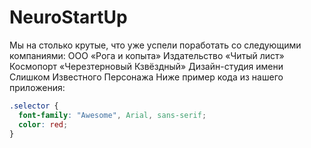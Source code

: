 # NeuroStartUp

Мы на столько крутые, что уже успели поработать со следующими 
компаниями:
ООО «Рога и копыта»
Издательство «Читый лист»
Космопорт «Черезтерновый Кзвёздный»
Дизайн-студия имени Слишком Известного Персонажа
Ниже пример кода из нашего приложения:

``` css
.selector {
  font-family: "Awesome", Arial, sans-serif;
  color: red;
}
```
